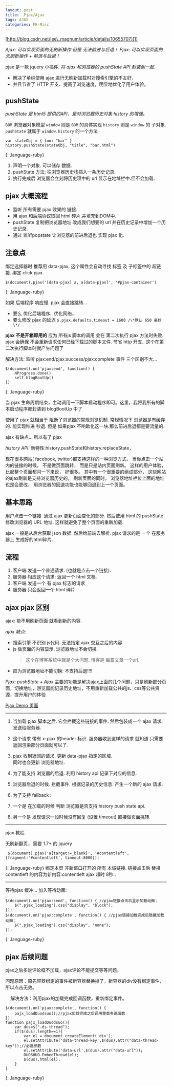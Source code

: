 ```yaml
---
layout: post
title:  Pjax/Ajax
tags: AJAX
categories: FE-Misc
---
```

[http://blog.csdn.net/lee\_magnum/article/details/10655707][1]

*Ajax: 可以实现页面的无刷新操作 但是 无法前进与后退！*
*Pjax: 可以实现页面的无刷新操作 + 前进与后退！*

pjax 是一款 jquery 小插件. 
*将 ajax 和浏览器的 pushState API 封装到一起.*
- 解决了单纯使用 ajax 进行无刷新加载时对搜索引擎的不友好，
- 并且节省了 HTTP 开支、提高了浏览速度，明显地优化了用户体验。



## pushState
*pushState 是 html5 提供的API，是对浏览器历史对象 history 的增强。*

`BOM`       浏览器对象模型
`window`    则是 `BOM` 的具体实现
`history`   则是 `window` 的 子对象.
`pushState` 就属于 `window.history` 的一个方法


~~~
var stateObj = { foo: "bar" }
history.pushState(stateObj, "title", "bar.html")
~~~
{: .language-ruby}
1.  声明一个对象. 可以储存 数据.
2. pushState 方法: 往浏览器历史栈插入一条历史记录.
3. 执行完成后 浏览器会立刻将历史项中的 url 显示在地址栏中.但不会加载.



## pjax 大概流程
- 监听 所有需要 pjax 效果的 链接.
- 用 ajax 和后端协议取回 html 碎片.并填充到DOM中.
- pushState 复制把浏览器地址 改成我们想要的 url 并在历史记录中增加一个历史记录.
- 通过 监听popstate 让浏览器的前进后退也 实现 pjax 化.



## 注意点
绑定选择器时 推荐用 data-pjax.
这个属性会自动寻找 标签 及 子标签中的 超链接.
绑定  click.pjax.

~~~
$(document).pjax('[data-pjax] a, a[data-pjax]', '#pjax-container')
~~~
{: .language-ruby}

如果 后端程序 响应慢. pjax 会直接跳转... 
- 要么 优化后端程序..  优化网络...
- 要么修改 pjax 的延迟
	`$.pjax.defaults.timeout = 1600 /\*默认 650 毫秒\*/`  




**pjax 不是开箱即用的**
应为 所有js 脚本的调用 会在 第二次执行 pjax 方法时失败.
pjax 会确保 不会重新请求任何已经下载过的脚本文件.
节省 http 开支.. 这个在第二次执行脚本时就产生问题了

解决方法:
监听 pjax:end/pjax:success/pjax:complete  事件
三个区别不大...


~~~
$(document).on('pjax:end', function() {
    NProgress.done()
    self.blogBootUp()
})
~~~
{: .language-ruby}


当 pjax 生命周期结束，主动调用一下脚本启动程序即可。这里，我将我所有的脚本启动程序都封装到 blogBootUp 中了



使用了 pjax 就相当于 阻断了浏览器的常规浏览机制.
常规情况下 浏览器是有缓存的. 能实现秒进 秒退.
但是 如果pjax 不哟欧化这一块.那么前进后退都是要流量的.












ajax 有缺点...  所以有了 pjax

*history API:*
新特性:history.pushState和history.replaceState，

现在很多网站( facebook, twitter)都支持这样的一种浏览方式， 当你点击一个站内的链接的时候， 不是做页面跳转， 而是只是站内页面刷新。 这样的用户体验， 比起整个页面都闪一下来说， 好很多。 其中有一个很重要的组成部分， 这些网站的ajax刷新是支持浏览器历史的， 刷新页面的同时， 浏览器地址栏位上面的地址也是会更改， 用浏览器的回退功能也能够回退到上一个页面。



## 基本思路
用户点击一个链接. 通过 ajax 更新页面变化的部分.
然后使用 html 的 pushState 修改浏览器的 URL 地址.
这样就避免了整个页面的重新加载.


ajax 一般是从后台获取 json 数据. 然后给前端去解析.
pjax 请求的是 一个 在服务器上 生成好的html碎片.

## 流程
1. 客户端 发送一个普通请求. (也就是点击一个链接).
2. 服务器 相应这个请求: 返回一个 html 文档.
3. 客户端 发送一个 有 pjax 标志的请求
4. 服务器 只会返回一个 html 碎片




## ajax pjax 区别

ajax: 能不用刷新页面 就看到新的内容.

*ajax 缺点:*
- 搜索引擎 不识别 js代码. 无法指定 ajax 交互之后的内容.
- js 做页面的内容显示. 浏览器地址不会切换.
	> 这个在博客系统中就是个大问题. 博客是 每篇文章一个url.
- 应为浏览器地址不能切换: 不支持后退!!!!

*Pjax: pushState + Ajax*
主要的功能是解决ajax上面的几个问题，只是刷新部分页面，切换地址，游览器能记录历史地址，不用重新加载公共的js、css等公共资源，提升用户的体验





[Pjax Demo 页面][2]



---





1. 当加载 pjax 脚本之后. 它会拦截这些链接的事件.
然后包装成一个 ajax 请求. 发送给服务器.



2. 这个请求 带有 x-pjax 的header 标识.
服务器收到这样的请求 就知道 只需要返回渲染部分页面就可以了.


3. pjax 收到返回的请求. 更新 data-pjax 指定的区域.  
	同时也会更新 浏览器地址.


4. 为了能支持 浏览器的后退.
利用 history api 记录下对应的信息.
  



5. 浏览器后退的时候. 拦截事件. 根据记录的历史信息. 产生一个新的 ajax 请求.

6. 为了支持 fallback :
2. 一个是 在加载的时候 判断 浏览器是否支持 history push state api.
3. 另一个是 发现请求一段时候没有回复 (设置 timeout) 直接做页面挑转.





---  
pjax 教程.

无刷新翻页...
需要 1.7+ 的 jquery

~~~
 $(document).pjax('a[target!=_blank]', '#contentleft', {fragment:'#contentleft', timeout:8000});
~~~
{: .language-ruby}
绑定本页 非新窗口打开的 所有 本域链接.
链接点击后  替换 contentleft 的内容为新内容:contentleft
ajax 超时  8秒..


---
 等待pjax 缓冲...  加入等待动画:
~~~
$(document).on('pjax:send', function() { //pjax链接点击后显示加载动画；
    $(".pjax_loading").css("display", "block");
});
$(document).on('pjax:complete', function() { //pjax链接加载完成后隐藏加载动画；
    $(".pjax_loading").css("display", "none");
});
~~~
{: .language-ruby}



## pjax 后续问题
pjax之后多说评论框不加载，ajax评论不能提交等等问题。

问题原因：原先容器绑定的事件被新容器替换掉了，新容器的div没有绑定事件，所以点击无效。  

    解决方法：利用pjax的加载完成回调函数，重新绑定事件。



~~~
$(document).on('pjax:complete', function() {
    pajx_loadDuodsuo();//pjax加载完成之后调用重载多说函数
});
function pajx_loadDuodsuo(){
    var dus=$(".ds-thread");
    if($(dus).length==1){
        var el = document.createElement('div');
        el.setAttribute('data-thread-key',$(dus).attr("data-thread-key"));//必选参数
        el.setAttribute('data-url',$(dus).attr("data-url"));
        DUOSHUO.EmbedThread(el);
        $(dus).html(el);
    }
}
~~~
{: .language-ruby}















[1]:	http://blog.csdn.net/lee_magnum/article/details/10655707
[2]:	http://pjax.herokuapp.com/